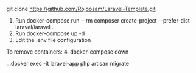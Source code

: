 git clone https://github.com/Rojoosam/Laravel-Template.git

1. Run docker-compose run --rm composer create-project --prefer-dist laravel/laravel .
2. Run docker-compose up -d
3. Edit the .env file configuration

To remove containers:
4. docker-compose down 


...docker exec -it laravel-app php artisan migrate